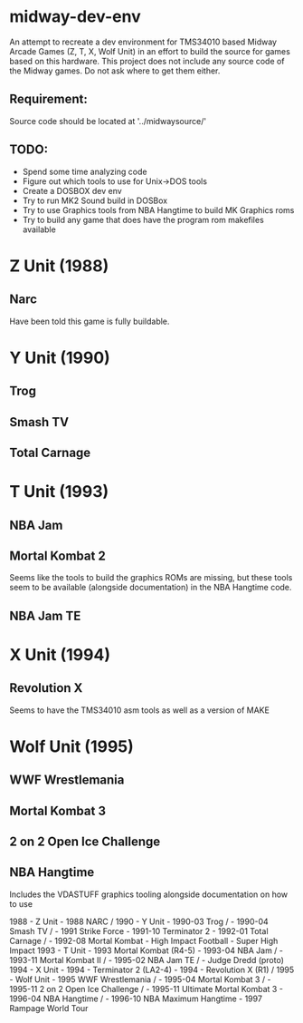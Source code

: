 # midway-dev-env
An attempt to recreate a dev environment for TMS34010 based Midway Arcade Games (Z, T, X, Wolf Unit) in an effort to build the source for games based on this hardware. This project does not include any source code of the Midway games. Do not ask where to get them either.

## Requirement:
Source code should be located at '../midwaysource/<game>'

## TODO:
- Spend some time analyzing code
- Figure out which tools to use for Unix->DOS tools
- Create a DOSBOX dev env
- Try to run MK2 Sound build in DOSBox
- Try to use Graphics tools from NBA Hangtime to build MK Graphics roms
- Try to build any game that does have the program rom makefiles available

# Z Unit (1988)
## Narc
Have been told this game is fully buildable.

# Y Unit (1990)

## Trog

## Smash TV

## Total Carnage

# T Unit (1993)

## NBA Jam

## Mortal Kombat 2
Seems like the tools to build the graphics ROMs are missing, but these tools seem to be available (alongside documentation) in the NBA Hangtime code.

## NBA Jam TE

# X Unit (1994)

## Revolution X
Seems to have the TMS34010 asm tools as well as a version of MAKE

# Wolf Unit (1995)

## WWF Wrestlemania

## Mortal Kombat 3

## 2 on 2 Open Ice Challenge

## NBA Hangtime
Includes the VDASTUFF graphics tooling alongside documentation on how to use

1988 - Z Unit
    - 1988 NARC /
1990 - Y Unit
    - 1990-03 Trog /
    - 1990-04 Smash TV /
    - 1991 Strike Force
    - 1991-10 Terminator 2
    - 1992-01 Total Carnage /
    - 1992-08 Mortal Kombat
    - High Impact Football
    - Super High Impact
1993 - T Unit
    - 1993 Mortal Kombat (R4-5)
    - 1993-04 NBA Jam /
    - 1993-11 Mortal Kombat II /
    - 1995-02 NBA Jam TE /
    - Judge Dredd (proto)
1994 - X Unit
    - 1994 - Terminator 2 (LA2-4)
    - 1994 - Revolution X (R1) /
1995 - Wolf Unit
    - 1995 WWF Wrestlemania /
    - 1995-04 Mortal Kombat 3 /
    - 1995-11 2 on 2 Open Ice Challenge /
    - 1995-11 Ultimate Mortal Kombat 3
    - 1996-04 NBA Hangtime /
    - 1996-10 NBA Maximum Hangtime
    - 1997 Rampage World Tour
